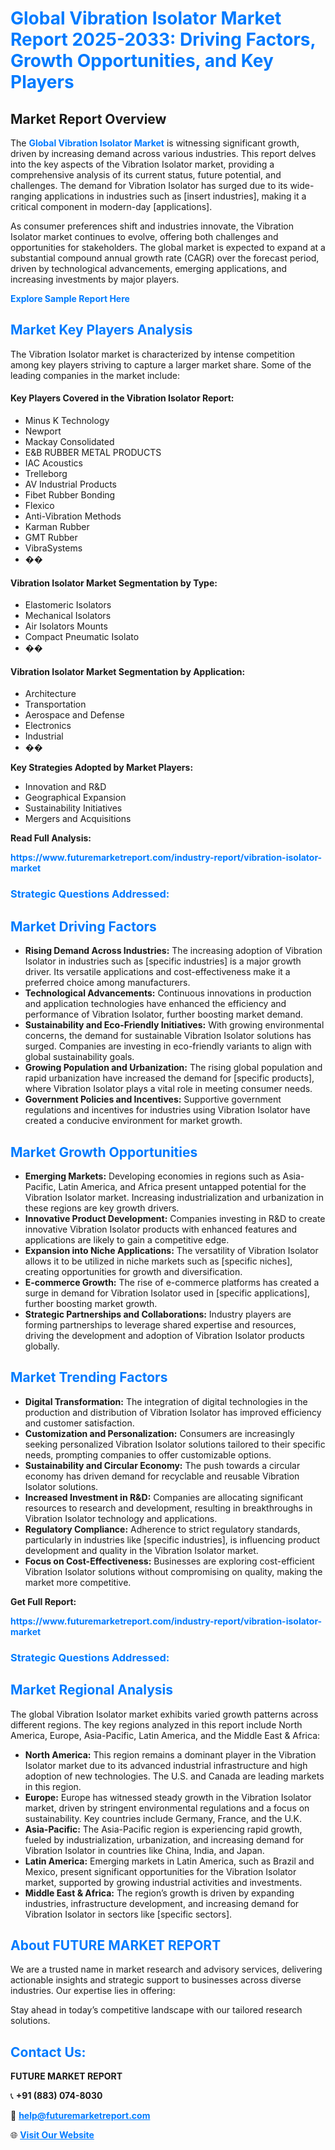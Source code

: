 <h1 style="color: #007BFF;">Global Vibration Isolator Market Report 2025-2033: Driving Factors, Growth Opportunities, and Key Players</h1>

<section id="overview">
<h2>Market Report Overview</h2>
<p>The <a href="https://www.futuremarketreport.com/industry-report/vibration-isolator-market" style="color: #007BFF; text-decoration: none;"><strong>Global Vibration Isolator Market</strong></a> is witnessing significant growth, driven by increasing demand across various industries. This report delves into the key aspects of the Vibration Isolator market, providing a comprehensive analysis of its current status, future potential, and challenges. The demand for Vibration Isolator has surged due to its wide-ranging applications in industries such as [insert industries], making it a critical component in modern-day [applications].</p>
<p>As consumer preferences shift and industries innovate, the Vibration Isolator market continues to evolve, offering both challenges and opportunities for stakeholders. The global market is expected to expand at a substantial compound annual growth rate (CAGR) over the forecast period, driven by technological advancements, emerging applications, and increasing investments by major players.</p>
</section>

<section id="overview">
<p><a href="https://www.futuremarketreport.com/request-sample/reportId=114115" style="color: #007BFF; text-decoration: none;"><strong>Explore Sample Report Here</strong></a></p>
</section>

<section id="key-players">
<h2 style="color: #007BFF;">Market Key Players Analysis</h2>
<p>The Vibration Isolator market is characterized by intense competition among key players striving to capture a larger market share. Some of the leading companies in the market include:</p>
<h4>Key Players Covered in the Vibration Isolator Report:</h4>
<ul><li>Minus K Technology</li><li>Newport</li><li>Mackay Consolidated</li><li>E&amp;B RUBBER METAL PRODUCTS</li><li>IAC Acoustics</li><li>Trelleborg</li><li>AV Industrial Products</li><li>Fibet Rubber Bonding</li><li>Flexico</li><li>Anti-Vibration Methods</li><li>Karman Rubber</li><li>GMT Rubber</li><li>VibraSystems</li><li>��</li></ul>
<h4>Vibration Isolator Market Segmentation by Type:</h4>
<ul><li>Elastomeric Isolators</li><li>Mechanical Isolators</li><li>Air Isolators Mounts</li><li>Compact Pneumatic Isolato</li><li>��</li></ul>

<h4>Vibration Isolator Market Segmentation by Application:</h4>
<ul><li>Architecture</li><li>Transportation</li><li>Aerospace and Defense</li><li>Electronics</li><li>Industrial</li><li>��</li></ul>
<p><strong>Key Strategies Adopted by Market Players:</strong></p>
<ul>
<li>Innovation and R&D</li>
<li>Geographical Expansion</li>
<li>Sustainability Initiatives</li>
<li>Mergers and Acquisitions</li>
</ul>
</section>

<section>
<p><strong>Read Full Analysis: </strong></p><a href="https://www.futuremarketreport.com/industry-report/vibration-isolator-market" style="color: #007BFF; text-decoration: none;"><strong>https://www.futuremarketreport.com/industry-report/vibration-isolator-market</strong></a>
<h3 style="color: #007BFF;">Strategic Questions Addressed:</h3>
</section>

<section id="driving-factors">
<h2 style="color: #007BFF;">Market Driving Factors</h2>
<ul>
<li><strong>Rising Demand Across Industries:</strong> The increasing adoption of Vibration Isolator in industries such as [specific industries] is a major growth driver. Its versatile applications and cost-effectiveness make it a preferred choice among manufacturers.</li>
<li><strong>Technological Advancements:</strong> Continuous innovations in production and application technologies have enhanced the efficiency and performance of Vibration Isolator, further boosting market demand.</li>
<li><strong>Sustainability and Eco-Friendly Initiatives:</strong> With growing environmental concerns, the demand for sustainable Vibration Isolator solutions has surged. Companies are investing in eco-friendly variants to align with global sustainability goals.</li>
<li><strong>Growing Population and Urbanization:</strong> The rising global population and rapid urbanization have increased the demand for [specific products], where Vibration Isolator plays a vital role in meeting consumer needs.</li>
<li><strong>Government Policies and Incentives:</strong> Supportive government regulations and incentives for industries using Vibration Isolator have created a conducive environment for market growth.</li>
</ul>
</section>

<section id="growth-opportunities">
<h2 style="color: #007BFF;">Market Growth Opportunities</h2>
<ul>
<li><strong>Emerging Markets:</strong> Developing economies in regions such as Asia-Pacific, Latin America, and Africa present untapped potential for the Vibration Isolator market. Increasing industrialization and urbanization in these regions are key growth drivers.</li>
<li><strong>Innovative Product Development:</strong> Companies investing in R&D to create innovative Vibration Isolator products with enhanced features and applications are likely to gain a competitive edge.</li>
<li><strong>Expansion into Niche Applications:</strong> The versatility of Vibration Isolator allows it to be utilized in niche markets such as [specific niches], creating opportunities for growth and diversification.</li>
<li><strong>E-commerce Growth:</strong> The rise of e-commerce platforms has created a surge in demand for Vibration Isolator used in [specific applications], further boosting market growth.</li>
<li><strong>Strategic Partnerships and Collaborations:</strong> Industry players are forming partnerships to leverage shared expertise and resources, driving the development and adoption of Vibration Isolator products globally.</li>
</ul>
</section>

<section id="trending-factors">
<h2 style="color: #007BFF;">Market Trending Factors</h2>
<ul>
<li><strong>Digital Transformation:</strong> The integration of digital technologies in the production and distribution of Vibration Isolator has improved efficiency and customer satisfaction.</li>
<li><strong>Customization and Personalization:</strong> Consumers are increasingly seeking personalized Vibration Isolator solutions tailored to their specific needs, prompting companies to offer customizable options.</li>
<li><strong>Sustainability and Circular Economy:</strong> The push towards a circular economy has driven demand for recyclable and reusable Vibration Isolator solutions.</li>
<li><strong>Increased Investment in R&D:</strong> Companies are allocating significant resources to research and development, resulting in breakthroughs in Vibration Isolator technology and applications.</li>
<li><strong>Regulatory Compliance:</strong> Adherence to strict regulatory standards, particularly in industries like [specific industries], is influencing product development and quality in the Vibration Isolator market.</li>
<li><strong>Focus on Cost-Effectiveness:</strong> Businesses are exploring cost-efficient Vibration Isolator solutions without compromising on quality, making the market more competitive.</li>
</ul>
</section>

<section>
<p><strong>Get Full Report: </strong></p><a href="https://www.futuremarketreport.com/industry-report/vibration-isolator-market" style="color: #007BFF; text-decoration: none;"><strong>https://www.futuremarketreport.com/industry-report/vibration-isolator-market</strong></a>
<h3 style="color: #007BFF;">Strategic Questions Addressed:</h3>
</section>


<section id="regional-analysis">
<h2 style="color: #007BFF;">Market Regional Analysis</h2>
<p>The global Vibration Isolator market exhibits varied growth patterns across different regions. The key regions analyzed in this report include North America, Europe, Asia-Pacific, Latin America, and the Middle East & Africa:</p>
<ul>
<li><strong>North America:</strong> This region remains a dominant player in the Vibration Isolator market due to its advanced industrial infrastructure and high adoption of new technologies. The U.S. and Canada are leading markets in this region.</li>
<li><strong>Europe:</strong> Europe has witnessed steady growth in the Vibration Isolator market, driven by stringent environmental regulations and a focus on sustainability. Key countries include Germany, France, and the U.K.</li>
<li><strong>Asia-Pacific:</strong> The Asia-Pacific region is experiencing rapid growth, fueled by industrialization, urbanization, and increasing demand for Vibration Isolator in countries like China, India, and Japan.</li>
<li><strong>Latin America:</strong> Emerging markets in Latin America, such as Brazil and Mexico, present significant opportunities for the Vibration Isolator market, supported by growing industrial activities and investments.</li>
<li><strong>Middle East & Africa:</strong> The region’s growth is driven by expanding industries, infrastructure development, and increasing demand for Vibration Isolator in sectors like [specific sectors].</li>
</ul>
</section>

<footer>
<h2 style="color: #007BFF;">About FUTURE MARKET REPORT</h2>
<p>We are a trusted name in market research and advisory services, delivering actionable insights and strategic support to businesses across diverse industries. Our expertise lies in offering:</p>

<p>Stay ahead in today’s competitive landscape with our tailored research solutions.</p>

<h2 style="color: #007BFF;">Contact Us:</h2>
<p><strong>FUTURE MARKET REPORT</strong></p>
<p>📞 <strong>+91 (883) 074-8030</strong></p>
<p>📧 <strong><a href="mailto:help@futuremarketreport.com" style="color: #007BFF;">help@futuremarketreport.com</a></strong></p>
<p>🌐 <strong><a href="https://www.futuremarketreport.com/" style="color: #007BFF;">Visit Our Website</a></strong></p>
</footer>